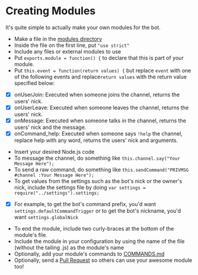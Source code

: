 # Creating Modules
It's quite simple to actually make your own modules for the bot.
- Make a file in the [modules directory](https://github.com/LifeMushroom/Modular-Node.js-IRC-Bot/tree/master/modules)
- Inside the file on the first line, put ```"use strict"```
- Include any files or external modules to use
- Put ```exports.module = function() {``` to declare that this is part of your module.
- Put ```this.event = function(return values) {``` but replace ```event``` with one of the following events and replace```return values``` with the return value specified below:
 - [x] onUserJoin: Executed when someone joins the channel, returns the users' nick.
 - [x] onUserLeave: Executed when someone leaves the channel, returns the users' nick.
 - [x] onMessage: Executed when someone talks in the channel, returns the users' nick and the message.
 - [x] onCommand_help: Executed when someone says ```!help``` the channel, replace help with any word, returns the users' nick and arguments.
- Insert your desired Node.js code
- To message the channel, do something like ```this.channel.say("Your Message Here");```
- To send a raw command, do something like ```this.sendCommand("PRIVMSG #channel :Your Message Here");```
- To get values from the settings such as the bot's nick or the owner's nick, include the settings file by doing ```var settings = require("../settings").settings;```
 - [x] For example, to get the bot's command prefix, you'd want ```settings.defaultCommandTrigger``` or to get the bot's nickname, you'd want ```settings.globalNick```
- To end the module, include two curly-braces at the bottom of the module's file.
- Include the module in your configuration by using the name of the file (without the tailing .js) as the module's name
- Optionally, add your module's commands to [COMMANDS.md](https://github.com/Apexton/Modular-Node.js-IRC-Bot/blob/master/Docs/COMMANDS.md)
- Optionally, send a [Pull Request](https://github.com/Apexton/Modular-Node.js-IRC-Bot/pulls) so others can use your awesome module too!
